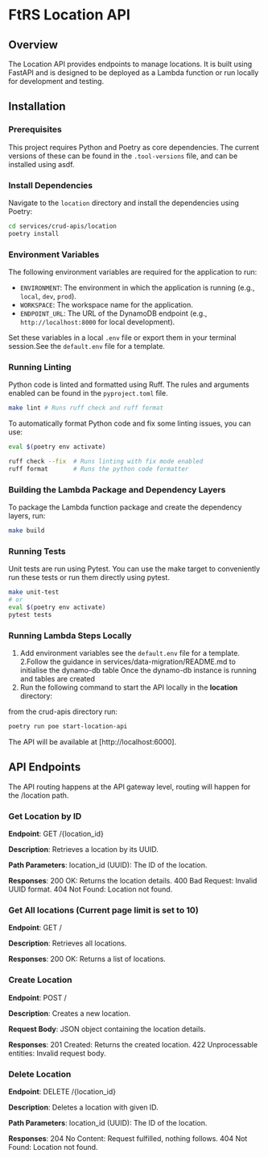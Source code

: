 # FtRS Location API

## Overview

The Location API provides endpoints to manage locations. It is built using FastAPI and is designed to be deployed as a Lambda function or run locally for development and testing.

## Installation

### Prerequisites

This project requires Python and Poetry as core dependencies.
The current versions of these can be found in the `.tool-versions` file, and can be installed using asdf.

### Install Dependencies

Navigate to the `location` directory and install the dependencies using Poetry:

```bash
cd services/crud-apis/location
poetry install
```

### Environment Variables

The following environment variables are required for the application to run:

- `ENVIRONMENT`: The environment in which the application is running (e.g., `local`, `dev`, `prod`).
- `WORKSPACE`: The workspace name for the application.
- `ENDPOINT_URL`: The URL of the DynamoDB endpoint (e.g., `http://localhost:8000` for local development).

Set these variables in a local `.env` file or export them in your terminal session.See the `default.env` file for a template.

### Running Linting

Python code is linted and formatted using Ruff. The rules and arguments enabled can be found in the `pyproject.toml` file.

```bash
make lint # Runs ruff check and ruff format
```

To automatically format Python code and fix some linting issues, you can use:

```bash
eval $(poetry env activate)

ruff check --fix  # Runs linting with fix mode enabled
ruff format       # Runs the python code formatter
```

### Building the Lambda Package and Dependency Layers

To package the Lambda function package and create the dependency layers, run:

```bash
make build
```

### Running Tests

Unit tests are run using Pytest. You can use the make target to conveniently run these tests or run them directly using pytest.

```bash
make unit-test
# or
eval $(poetry env activate)
pytest tests
```

### Running Lambda Steps Locally

1. Add environment variables see the `default.env` file for a template.
2.Follow the guidance in services/data-migration/README.md to initialise the dynamo-db table
  Once the dynamo-db instance is running and tables are created
2. Run the following command to start the API locally in the **location** directory:

from the crud-apis directory run:

```bash
poetry run poe start-location-api
```

The API will be available at [http://localhost:6000].

## API Endpoints

The API routing happens at the API gateway level, routing will happen for the /location path.

### Get Location by ID

**Endpoint**: GET /{location_id}

**Description**: Retrieves a location by its UUID.

**Path Parameters**: location_id (UUID): The ID of the location.

**Responses**:
 200 OK: Returns the location details.
 400 Bad Request: Invalid UUID format.
 404 Not Found: Location not found.

### Get All locations (Current page limit is set to 10)

**Endpoint**: GET /

**Description**: Retrieves all locations.

**Responses**: 200 OK: Returns a list of locations.

### Create Location

**Endpoint**: POST /

**Description**: Creates a new location.

**Request Body**: JSON object containing the location details.

**Responses**:
 201 Created: Returns the created location.
 422 Unprocessable entities: Invalid request body.

### Delete Location

**Endpoint**: DELETE /{location_id}

**Description**: Deletes a location with given ID.

**Path Parameters**: location_id (UUID): The ID of the location.

**Responses**:
 204 No Content: Request fulfilled, nothing follows.
 404 Not Found: Location not found.

